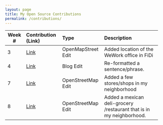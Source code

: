 ```yaml
---
layout: page
title: My Open Source Contributions
permalink: /contributions/
---
```


<!--
Type of the contribution should be "Wikipedia edit", "OpenStreet Map feature", "Project Documentation", "Project Code", "Blog Edit", etc.

The description should include a brief summary of what you did.

Replace the first row below with your contribution.

-->





| Week #       | Contribution (Link)  | Type  | Description |
|---|:---|:---|:---|
|  3   | [Link](https://www.openstreetmap.org/changeset/74403480)    | OpenMapStreet Edit    | Added location of the WeWork office in FiDi    |
|  4   | [Link](https://github.com/hunter-college-ossd-fall-2019/giocare-weekly/pull/1#issue-321005231)    | Blog Edit    | Re-formatted a sentence/phrase.     |
|  7   | [Link](https://www.openstreetmap.org/changeset/75611304) | OpenStreetMap Edit   | Added a few stores/shops in my neighborhood | 
|  8   | [Link](https://www.openstreetmap.org/changeset/75939331) | OpenStreetMap Edit   | Added a mexican deli-grocery /restaurant that is in my neighborhood. |
